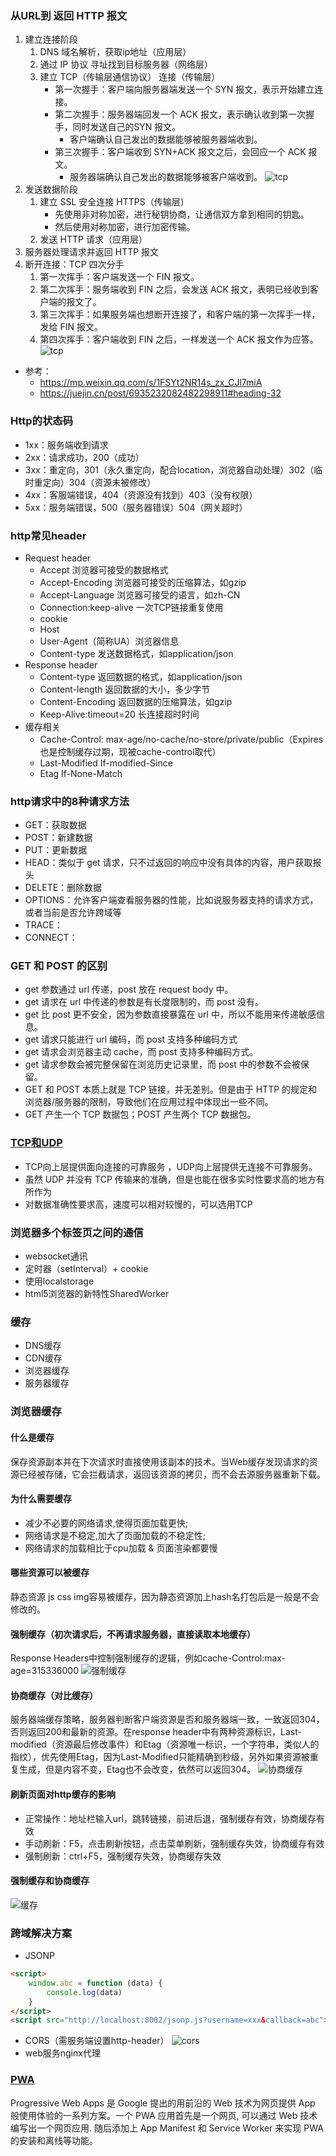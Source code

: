 ### 从URL到 返回 HTTP 报文
1. 建立连接阶段
    1. DNS 域名解析，获取ip地址（应用层）
    2. 通过 IP 协议 寻址找到目标服务器（网络层）
    3. 建立 TCP（传输层通信协议） 连接（传输层）
        * 第一次握手：客户端向服务器端发送一个 SYN 报文，表示开始建立连接。
        * 第二次握手：服务器端回发一个 ACK 报文，表示确认收到第一次握手，同时发送自己的SYN 报文。
            * 客户端确认自己发出的数据能够被服务器端收到。
        * 第三次握手：客户端收到 SYN+ACK 报文之后，会回应一个 ACK 报文。
            * 服务器端确认自己发出的数据能够被客户端收到。
        ![tcp](https://github.com/lujiajian1/study-notes/blob/main/img/tcp.png)
2. 发送数据阶段
    1. 建立 SSL 安全连接 HTTPS（传输层）
        * 先使用非对称加密，进行秘钥协商，让通信双方拿到相同的钥匙。
        * 然后使用对称加密，进行加密传输。
    2. 发送 HTTP 请求（应用层）
3. 服务器处理请求并返回 HTTP 报文
4. 断开连接：TCP 四次分手
    1. 第一次挥手：客户端发送一个 FIN 报文。
    2. 第二次挥手：服务端收到 FIN 之后，会发送 ACK 报文，表明已经收到客户端的报文了。
    3. 第三次挥手：如果服务端也想断开连接了，和客户端的第一次挥手一样，发给 FIN 报文。
    4. 第四次挥手：客户端收到 FIN 之后，一样发送一个 ACK 报文作为应答。
    ![tcp](https://github.com/lujiajian1/study-notes/blob/main/img/tcpend.png)
* 参考：
    * https://mp.weixin.qq.com/s/1FSYt2NR14s_zx_CJl7miA
    * https://juejin.cn/post/6935232082482298911#heading-32

### Http的状态码

* 1xx：服务端收到请求
* 2xx：请求成功，200（成功）
* 3xx：重定向，301（永久重定向，配合location，浏览器自动处理）302（临时重定向）304（资源未被修改）
* 4xx：客服端错误，404（资源没有找到）403（没有权限）
* 5xx：服务端错误，500（服务器错误）504（网关超时）

### http常见header
* Request header
    * Accept 浏览器可接受的数据格式
    * Accept-Encoding 浏览器可接受的压缩算法，如gzip
    * Accept-Language 浏览器可接受的语言，如zh-CN
    * Connection:keep-alive 一次TCP链接重复使用
    * cookie
    * Host
    * User-Agent（简称UA）浏览器信息
    * Content-type 发送数据格式，如application/json
* Response header
    * Content-type 返回数据的格式，如application/json
    * Content-length 返回数据的大小，多少字节
    * Content-Encoding 返回数据的压缩算法，如gzip
    * Keep-Alive:timeout=20 长连接超时时间
* 缓存相关
    * Cache-Control: max-age/no-cache/no-store/private/public（Expires也是控制缓存过期，现被cache-control取代）
    * Last-Modified If-modified-Since
    * Etag If-None-Match

### http请求中的8种请求方法

* GET：获取数据
* POST：新建数据
* PUT：更新数据
* HEAD：类似于 get 请求，只不过返回的响应中没有具体的内容，用户获取报头
* DELETE：删除数据
* OPTIONS：允许客户端查看服务器的性能，比如说服务器支持的请求方式，或者当前是否允许跨域等
* TRACE：
* CONNECT：

###  GET 和 POST 的区别
* get 参数通过 url 传递，post 放在 request body 中。
* get 请求在 url 中传递的参数是有长度限制的，而 post 没有。
* get 比 post 更不安全，因为参数直接暴露在 url 中，所以不能用来传递敏感信息。
* get 请求只能进行 url 编码，而 post 支持多种编码方式
* get 请求会浏览器主动 cache，而 post 支持多种编码方式。
* get 请求参数会被完整保留在浏览历史记录里，而 post 中的参数不会被保留。
* GET 和 POST 本质上就是 TCP 链接，并无差别。但是由于 HTTP 的规定和浏览器/服务器的限制，导致他们在应用过程中体现出一些不同。
* GET 产生一个 TCP 数据包；POST 产生两个 TCP 数据包。

### [TCP和UDP](https://juejin.cn/post/6972027657047244837#heading-12)
* TCP向上层提供面向连接的可靠服务 ，UDP向上层提供无连接不可靠服务。
* 虽然 UDP 并没有 TCP 传输来的准确，但是也能在很多实时性要求高的地方有所作为
* 对数据准确性要求高，速度可以相对较慢的，可以选用TCP

### 浏览器多个标签页之间的通信

* websocket通讯
* 定时器（setInterval）+ cookie
* 使用localstorage
* html5浏览器的新特性SharedWorker

### 缓存

* DNS缓存
* CDN缓存
* 浏览器缓存
* 服务器缓存

### 浏览器缓存

#### 什么是缓存
保存资源副本并在下次请求时直接使用该副本的技术。当Web缓存发现请求的资源已经被存储，它会拦截请求，返回该资源的拷贝，而不会去源服务器重新下载。
#### 为什么需要缓存
* 减少不必要的网络请求,使得页面加载更快;
* 网络请求是不稳定,加大了页面加载的不稳定性;
* 网络请求的加载相比于cpu加载 & 页面渲染都要慢

#### 哪些资源可以被缓存

静态资源 js css img容易被缓存，因为静态资源加上hash名打包后是一般是不会修改的。

#### 强制缓存（初次请求后，不再请求服务器，直接读取本地缓存）

Response Headers中控制强制缓存的逻辑，例如cache-Control:max-age=315336000
![强制缓存](https://github.com/lujiajian1/study-notes/blob/main/img/qangzhi.png)

#### 协商缓存（对比缓存）

服务器端缓存策略，服务器判断客户端资源是否和服务器端一致，一致返回304，否则返回200和最新的资源。在response header中有两种资源标识，Last-modified（资源最后修改事件）和Etag（资源唯一标识，一个字符串，类似人的指纹），优先使用Etag，因为Last-Modified只能精确到秒级，另外如果资源被重复生成，但是内容不变，Etag也不会改变，依然可以返回304。
![协商缓存](https://github.com/lujiajian1/study-notes/blob/main/img/xieshang.png)

#### 刷新页面对http缓存的影响

* 正常操作：地址栏输入url，跳转链接，前进后退，强制缓存有效，协商缓存有效
* 手动刷新：F5，点击刷新按钮，点击菜单刷新，强制缓存失效，协商缓存有效
* 强制刷新：ctrl+F5，强制缓存失效，协商缓存失效

#### 强制缓存和协商缓存
![缓存](https://github.com/lujiajian1/study-notes/blob/main/img/huancun.png)

### 跨域解决方案

* JSONP
```html
<script>
    window.abc = function (data) {
        console.log(data)
    }
</script>
<script src="http://localhost:8002/jsonp.js?username=xxx&callback=abc"></script>
```
* CORS（需服务端设置http-header）
![cors](https://github.com/lujiajian1/study-notes/blob/main/img/cors.png)
* web服务nginx代理

### [PWA](https://zhuanlan.zhihu.com/p/25459319)
Progressive Web Apps 是 Google 提出的用前沿的 Web 技术为网页提供 App 般使用体验的一系列方案。一个 PWA 应用首先是一个网页, 可以通过 Web 技术编写出一个网页应用. 随后添加上 App Manifest 和 Service Worker 来实现 PWA 的安装和离线等功能。